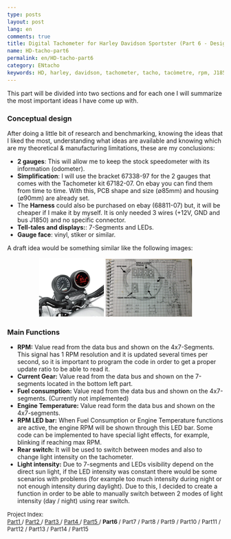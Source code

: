```yaml
---
type: posts
layout: post
lang: en
comments: true
title: Digital Tachometer for Harley Davidson Sportster (Part 6 - Design and functions)
name: HD-tacho-part6
permalink: en/HD-tacho-part6
category: ENtacho
keywords: HD, harley, davidson, tachometer, tacho, tacòmetre, rpm, J1850, design, functions
---
```


This part will be divided into two sections and for each one I will summarize the most important ideas I have come up with.

### Conceptual design

After doing a little bit of research and benchmarking, knowing the ideas that I liked the most, understanding what ideas are available and knowing which are my theoretical & manufacturing limitations, these are my conclusions:<br>
- <b>2 gauges</b>: This will allow me to keep the stock speedometer with its information (odometer).<br>
- <b>Simplification</b>: I will use the bracket 67338-97 for the 2 gauges that comes with the Tachometer kit 67182-07. On ebay you can find them from time to time. With this, PCB shape and size (&#8709;85mm) and housing (&#8709;90mm) are already set.<br>
- The <b>Harness</b> could also be purchased on ebay (68811-07) but, it will be cheaper if I make it by myself. It is only needed 3 wires (+12V, GND and bus J1850) and no specific connector.<br>
- <b>Tell-tales and displays:</b>: 7-Segments and LEDs.<br>
- <b>Gauge face</b>: vinyl, stiker or similar.

A draft idea would be something similar like the following images:<br><center>
<img style="display:inline" src="/images/Part6/proto-disseny1.png" width="30%" alt="HD Sportster Tachometer. Source: Momex.cat" title="HD Sportster with double gauge">
<img style="display:inline" src="/images/Part6/proto-disseny.jpg" width="40%" alt="Draft. Source: Momex.cat" title="Draft">
</center>
<!--more-->

### Main Functions

- <b>RPM:</b> Value read from the data bus and shown on the 4x7-Segments. This signal has 1 RPM resolution and it is updated several times per second, so it is important to program the code in order to get a proper update ratio to be able to read it. <br>
- <b>Current Gear:</b> Value read from the data bus and shown on the 7-segments located in the bottom left part. <br>
- <b>Fuel consumption:</b> Value read from the data bus and shown on the 4x7-segments. (Currently not implemented)<br>
- <b>Engine Temperature:</b> Value read form the data bus and shown on the 4x7-segments. <br>
- <b>RPM LED bar:</b> When Fuel Consumption or Engine Temperature functions are active, the engine RPM will be shown through this LED bar. Some code can be implemented to have special light effects, for example, blinking if reaching max RPM.<br>
- <b>Rear switch:</b> It will be used to switch between modes and also to change light intensity on the tachometer.<br>
- <b>Light intensity:</b> Due to 7-segments and LEDs visibility depend on the direct sun light, if the LED intensity was constant there would be some scenarios with problems (for example too much intensity during night or not enough intensity during daylight). Due to this, I decided to create a function in order to be able to manually switch between 2 modes of light intensity (day / night) using rear switch.


<p>
<font size="2"> 
Project Index:<br>
<a href="/en/HD-tacho-part1">Part1 </a>/
<a href="/en/HD-tacho-part2"> Part2 </a>/
<a href="/en/HD-tacho-part3"> Part3 </a>/
<a href="/en/HD-tacho-part4"> Part4 </a>/
<a href="/en/HD-tacho-part5"> Part5 </a>/
<b> Part6 </b>/
 Part7 /
 Part8 /
 Part9 /
 Part10 /
 Part11 /
 Part12 /
 Part13 /
 Part14 /
 Part15
 </font>
</p>
